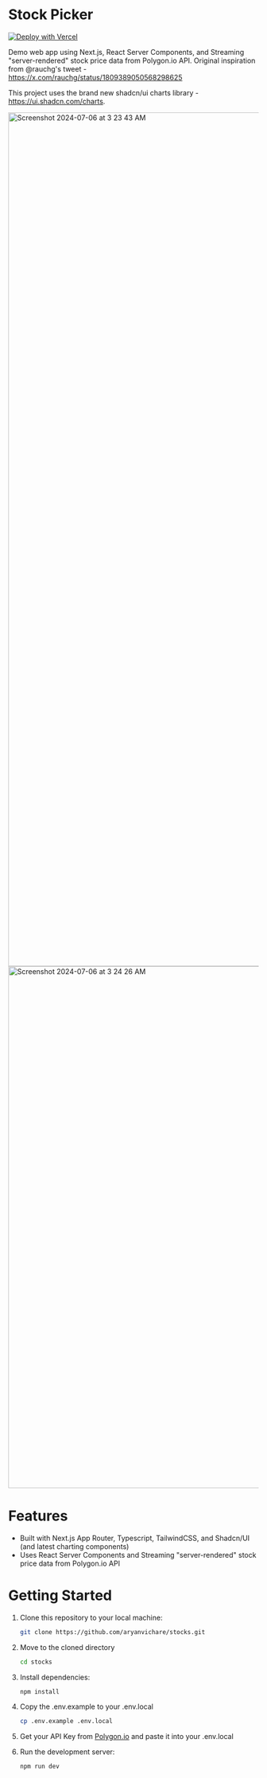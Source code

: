 # Stock Picker 

[![Deploy with Vercel](https://vercel.com/button)](https://vercel.com/new/clone?repository-url=https%3A%2F%2Fgithub.com%2Faryanvichare%2Fstocks)

Demo web app using Next.js, React Server Components, and Streaming "server-rendered" stock price data from Polygon.io API. Original inspiration from @rauchg's tweet - https://x.com/rauchg/status/1809389050568298625

This project uses the brand new shadcn/ui charts library - https://ui.shadcn.com/charts.

<img width="1718" alt="Screenshot 2024-07-06 at 3 23 43 AM" src="https://github.com/aryanvichare/stocks/assets/34843135/e106c427-90eb-4826-9fda-36b99d667175">

<img width="1050" alt="Screenshot 2024-07-06 at 3 24 26 AM" src="https://github.com/aryanvichare/stocks/assets/34843135/627391ef-5c54-4e54-9b3a-1371be31e690">

# Features

- Built with Next.js App Router, Typescript, TailwindCSS, and Shadcn/UI (and latest charting components)
- Uses React Server Components and Streaming "server-rendered" stock price data from Polygon.io API

# Getting Started

1. Clone this repository to your local machine:

   ```bash
   git clone https://github.com/aryanvichare/stocks.git
   ```

2. Move to the cloned directory

   ```bash
   cd stocks
   ```

3. Install dependencies:

   ```bash
   npm install
   ```

4. Copy the .env.example to your .env.local

   ```bash
   cp .env.example .env.local
   ```

5. Get your API Key from [Polygon.io](https://polygon.io/) and paste it into your .env.local

6. Run the development server:

   ```bash
   npm run dev
   ```
